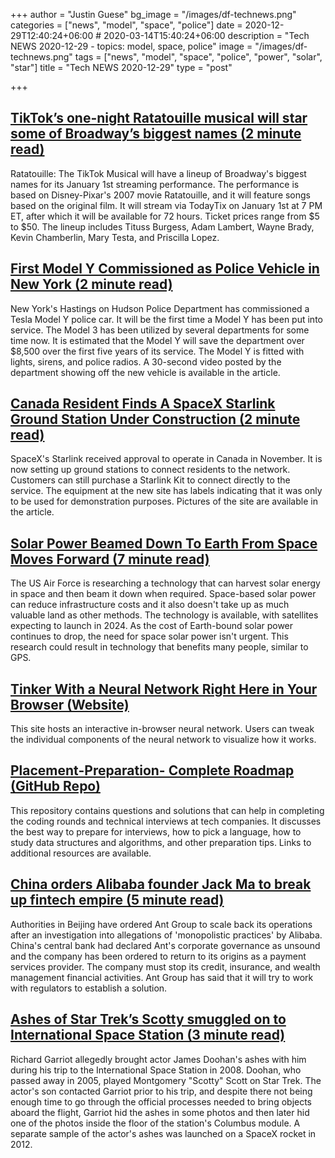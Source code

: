 +++
author = "Justin Guese"
bg_image = "/images/df-technews.png"
categories = ["news", "model", "space", "police"]
date = 2020-12-29T12:40:24+06:00 # 2020-03-14T15:40:24+06:00
description = "Tech NEWS 2020-12-29 - topics: model, space, police"
image = "/images/df-technews.png"
tags = ["news", "model", "space", "police", "power", "solar", "star"]
title = "Tech NEWS 2020-12-29"
type = "post"

+++

## [TikTok’s one-night Ratatouille musical will star some of Broadway’s biggest names (2 minute read)](https://www.theverge.com/2020/12/28/22203490/ratatouille-tiktok-musical-tituss-burgess-adam-lambert-wayne-brady-pixar-disney/1/01000176ae2e2b64-6105343b-e3a5-4e44-9562-453ed87c6824-000000/x0mgRDnrrtvlwKxdeJw22UdAQjAVSSp-OytNKDFIToc=173)

Ratatouille: The TikTok Musical will have a lineup of Broadway's biggest names for its January 1st streaming performance. The performance is based on Disney-Pixar's 2007 movie Ratatouille, and it will feature songs based on the original film. It will stream via TodayTix on January 1st at 7 PM ET, after which it will be available for 72 hours. Ticket prices range from $5 to $50. The lineup includes Tituss Burgess, Adam Lambert, Wayne Brady, Kevin Chamberlin, Mary Testa, and Priscilla Lopez.

## [First Model Y Commissioned as Police Vehicle in New York (2 minute read)](https://interestingengineering.com/first-model-y-commissioned-as-police-vehicle-in-new-york/1/01000176ae2e2b64-6105343b-e3a5-4e44-9562-453ed87c6824-000000/soiXdLqLxBU3uMlCwDipxgMMK0eIojHje7EW3bHF8vg=173)

New York's Hastings on Hudson Police Department has commissioned a Tesla Model Y police car. It will be the first time a Model Y has been put into service. The Model 3 has been utilized by several departments for some time now. It is estimated that the Model Y will save the department over $8,500 over the first five years of its service. The Model Y is fitted with lights, sirens, and police radios. A 30-second video posted by the department showing off the new vehicle is available in the article.

## [Canada Resident Finds A SpaceX Starlink Ground Station Under Construction (2 minute read)](https://www.tesmanian.com/blogs/tesmanian-blog/starlink-canada-station/1/01000176ae2e2b64-6105343b-e3a5-4e44-9562-453ed87c6824-000000/NI34sgxaTiZteMZpA5ZQ4qCTErJdEOGS8z5m4HoMFEQ=173)

SpaceX's Starlink received approval to operate in Canada in November. It is now setting up ground stations to connect residents to the network. Customers can still purchase a Starlink Kit to connect directly to the service. The equipment at the new site has labels indicating that it was only to be used for demonstration purposes. Pictures of the site are available in the article.

## [Solar Power Beamed Down To Earth From Space Moves Forward (7 minute read)](https://cleantechnica.com/2020/12/27/solar-power-beamed-down-to-earth-from-from-space-moves-forward//1/01000176ae2e2b64-6105343b-e3a5-4e44-9562-453ed87c6824-000000/Cmpp4dC4C6o7q-GY3FRtx_DP12ARKgw4JmQe7KnmqDo=173)

The US Air Force is researching a technology that can harvest solar energy in space and then beam it down when required. Space-based solar power can reduce infrastructure costs and it also doesn't take up as much valuable land as other methods. The technology is available, with satellites expecting to launch in 2024. As the cost of Earth-bound solar power continues to drop, the need for space solar power isn't urgent. This research could result in technology that benefits many people, similar to GPS.

## [Tinker With a Neural Network Right Here in Your Browser (Website)](https://playground.tensorflow.org/#activation=tanh®ularization=L2&batchSize=10&dataset=circle®Dataset=reg-plane&learningRate=1®ularizationRate=0&noise=20&networkShape=8,8,8,8,8,8&seed=0.22796&showTestData=false&discretize=true&percTrainData=50&x=true&y=true&xTimesY=true&xSquared=true&ySquared=true&cosX=false&sinX=true&cosY=false&sinY=true&collectStats=false&problem=classification&initZero=false&hideText=false/1/01000176ae2e2b64-6105343b-e3a5-4e44-9562-453ed87c6824-000000/xHglQAgSJruZJ7IqRoPBH5b9kovkQQaFAgCMS3lEl2Y=173)

This site hosts an interactive in-browser neural network. Users can tweak the individual components of the neural network to visualize how it works.

## [Placement-Preparation- Complete Roadmap (GitHub Repo)](https://github.com/anushka23g/Complete-Placement-Preparation/1/01000176ae2e2b64-6105343b-e3a5-4e44-9562-453ed87c6824-000000/NHQHiLs-IdCjdVk677LhC-I9R3Pv63UXH_tzQ9x2vTI=173)

This repository contains questions and solutions that can help in completing the coding rounds and technical interviews at tech companies. It discusses the best way to prepare for interviews, how to pick a language, how to study data structures and algorithms, and other preparation tips. Links to additional resources are available.

## [China orders Alibaba founder Jack Ma to break up fintech empire (5 minute read)](https://www.theguardian.com/business/2020/dec/28/china-orders-alibaba-founder-jack-ma-break-up-fintech-ant?CMP=Share_iOSApp_Other/1/01000176ae2e2b64-6105343b-e3a5-4e44-9562-453ed87c6824-000000/ZOeX0TYeeD1RDCL-Ju0sVmBGgh9WY1YgQ4-gNglU-Tg=173)

Authorities in Beijing have ordered Ant Group to scale back its operations after an investigation into allegations of 'monopolistic practices' by Alibaba. China's central bank had declared Ant's corporate governance as unsound and the company has been ordered to return to its origins as a payment services provider. The company must stop its credit, insurance, and wealth management financial activities. Ant Group has said that it will try to work with regulators to establish a solution.

## [Ashes of Star Trek’s Scotty smuggled on to International Space Station (3 minute read)](https://www.thetimes.co.uk/article/ashes-of-star-treks-scotty-smuggled-on-to-international-space-station-6lpgs05n6/1/01000176ae2e2b64-6105343b-e3a5-4e44-9562-453ed87c6824-000000/Il8QCA8xRaSKynjNZsJnY9-TWxslDqVzBnsVeyCx4EA=173)

Richard Garriot allegedly brought actor James Doohan's ashes with him during his trip to the International Space Station in 2008. Doohan, who passed away in 2005, played Montgomery "Scotty" Scott on Star Trek. The actor's son contacted Garriot prior to his trip, and despite there not being enough time to go through the official processes needed to bring objects aboard the flight, Garriot hid the ashes in some photos and then later hid one of the photos inside the floor of the station's Columbus module. A separate sample of the actor's ashes was launched on a SpaceX rocket in 2012.

